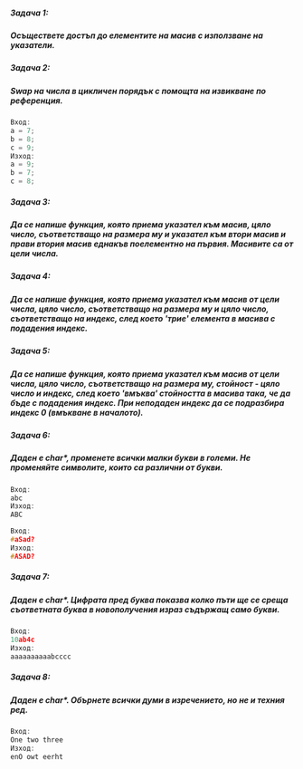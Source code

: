 ##### Задача 1:
##### Осъществете достъп до елементите на масив с използване на указатели.

##### Задача 2:
##### Swap на числа в цикличен порядък с помощта на извикване по референция.
```c++
Вход:
a = 7;
b = 8;
c = 9;
Изход:
a = 9;
b = 7;
c = 8;
```
##### Задача 3:
##### Да се напише функция, която приема указател към масив, цяло число, съответстващо на размера му и указател към втори масив и прави втория масив еднакъв поелементно на първия. Масивите са от цели числа.

##### Задача 4:
##### Да се напише функция, която приема указател към масив от цели числа, цяло число, съответстващо на размера му и цяло число, съответстващо на индекс, след което 'трие' елемента в масива с подадения индекс.

##### Задача 5:
##### Да се напише функция, която приема указател към масив от цели числа, цяло число, съответстващо на размера му, стойност - цяло число и индекс, след което 'вмъква' стойността в масива така, че да бъде с подадения индекс. При неподаден индекс да се подразбира индекс 0 (вмъкване в началото).

##### Задача 6:
##### Даден е char*, променете всички малки букви в големи. Не променяйте символите, които са различни от букви.
```c++
Вход:
abc
Изход:
ABC

Вход:
#aSad?
Изход:
#ASAD?
```

##### Задача 7:
##### Даден е char*. Цифрата пред буква показва колко пъти ще се среща съответната буква в новополучения израз съдържащ само букви.
```c++
Вход:
10ab4c
Изход:
aaaaaaaaaabcccc
```

##### Задача 8:
##### Даден е char*. Обърнете всички думи в изречението, но не и техния ред.
```c++
Вход:
One two three
Изход:
enO owt eerht
```
